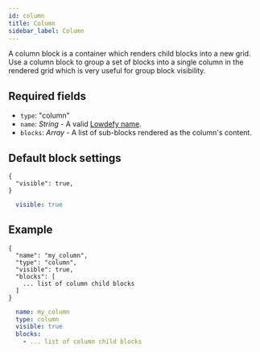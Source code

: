 ```yaml
---
id: column
title: Column
sidebar_label: Column
---
```


A column block is a container which renders child blocks into a new grid. Use a column block to group a set of blocks into a single column in the rendered grid which is very useful for group block visibility.

## Required fields

- `type`: "column"
- `name`: _String_ - A valid [Lowdefy name](concepts/lowdefy-file.md#names-and-ids).
- `blocks`: _Array_ - A list of sub-blocks rendered as the column's content.

## Default block settings

<!--DOCUSAURUS_CODE_TABS-->
<!--JSON-->
```json5
{
  "visible": true,
}
```
<!--YAML-->
```yaml
  visible: true
```
<!--END_DOCUSAURUS_CODE_TABS-->

## Example

<!--DOCUSAURUS_CODE_TABS-->
<!--JSON-->
```json5
{
  "name": "my_column",
  "type": "column",
  "visible": true,
  "blocks": [
    ... list of column child blocks
  ]
}
```
<!--YAML-->
```yaml
  name: my_column
  type: column
  visible: true
  blocks:
    - ... list of column child blocks
```
<!--END_DOCUSAURUS_CODE_TABS-->